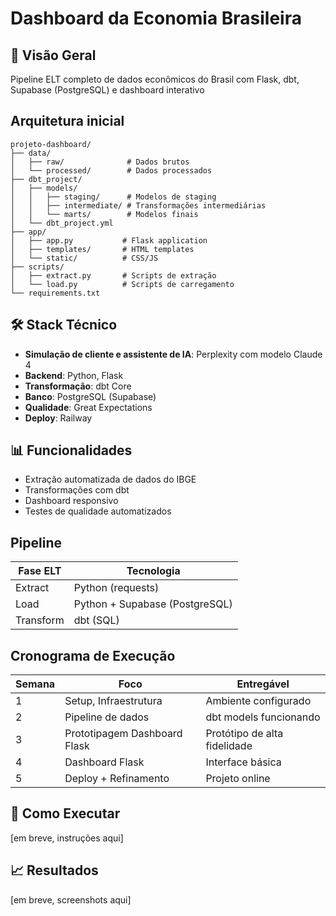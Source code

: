 # Dashboard da Economia Brasileira
## 🎯 Visão Geral
Pipeline ELT completo de dados econômicos do Brasil com Flask, dbt, Supabase (PostgreSQL) e dashboard interativo

## Arquitetura inicial
````
projeto-dashboard/
├── data/
│   ├── raw/              # Dados brutos
│   └── processed/        # Dados processados
├── dbt_project/
│   ├── models/
│   │   ├── staging/      # Modelos de staging
│   │   ├── intermediate/ # Transformações intermediárias
│   │   └── marts/        # Modelos finais
│   └── dbt_project.yml
├── app/
│   ├── app.py           # Flask application
│   ├── templates/       # HTML templates
│   └── static/          # CSS/JS
├── scripts/
│   ├── extract.py       # Scripts de extração
│   └── load.py          # Scripts de carregamento
└── requirements.txt
````

## 🛠️ Stack Técnico
- **Simulação de cliente e assistente de IA**: Perplexity com modelo Claude 4
- **Backend**: Python, Flask
- **Transformação**: dbt Core
- **Banco**: PostgreSQL (Supabase)
- **Qualidade**: Great Expectations
- **Deploy**: Railway

## 📊 Funcionalidades
- Extração automatizada de dados do IBGE
- Transformações com dbt
- Dashboard responsivo
- Testes de qualidade automatizados

## Pipeline
| Fase ELT | Tecnologia |
| -------- | ---------- |
| Extract | Python (requests) |
| Load | Python + Supabase (PostgreSQL) |
| Transform | dbt (SQL) |

## Cronograma de Execução
| Semana | Foco | Entregável |
| ------ | ---- | ---------- |
| 1 | Setup, Infraestrutura | Ambiente configurado |
| 2 | Pipeline de dados | dbt models funcionando |
| 3 | Prototipagem Dashboard Flask | Protótipo de alta fidelidade |
| 4 | Dashboard Flask | Interface básica |
| 5 | Deploy + Refinamento | Projeto online |

## 🚀 Como Executar
[em breve, instruções aqui]

## 📈 Resultados
[em breve, screenshots aqui]